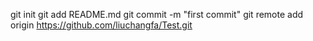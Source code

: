 git init
git add README.md
git commit -m "first commit"
git remote add origin https://github.com/liuchangfa/Test.git
